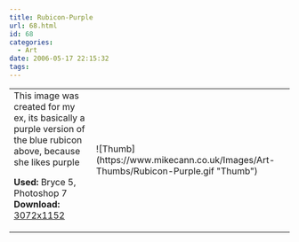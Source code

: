 ```yaml
---
title: Rubicon-Purple
url: 68.html
id: 68
categories:
  - Art
date: 2006-05-17 22:15:32
tags:
---
```


<table width="100%" cellspacing="0" cellpadding="0" border="0">
<tr>
<td>This image was created for my ex, its basically a purple version of the blue rubicon above, because she likes purple

<span style="font-weight: bold">Used:</span> Bryce 5, Photoshop 7
<span style="font-weight: bold">Download:</span> [3072x1152](https://www.mikecann.co.uk/Images/Art-Full/Rubicon-Purple.jpg)</td>

<td>![Thumb](https://www.mikecann.co.uk/Images/Art-Thumbs/Rubicon-Purple.gif "Thumb")</td>
</tr>
</table>
